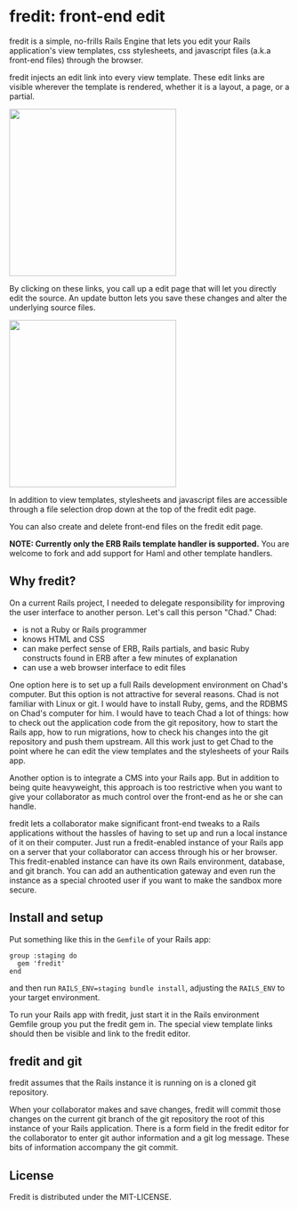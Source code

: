 # fredit: front-end edit

fredit is a simple, no-frills Rails Engine that lets you edit your Rails
application's view templates, css stylesheets, and javascript files
(a.k.a front-end files) through the browser.

fredit injects an edit link into every view template. These edit links
are visible wherever the template is rendered, whether it is a layout,
a page, or a partial. 

<img style="width:300px" src="https://github.com/danchoi/fredit/raw/master/screens/links.png"/>

By clicking on these links, you call up a edit page that will let you
directly edit the source. An update button lets you save these changes
and alter the underlying source files.

<img style="width:300px" src="https://github.com/danchoi/fredit/raw/master/screens/fredit.png"/>

In addition to view templates, stylesheets and javascript files are
accessible through a file selection drop down at the top of the fredit
edit page. 

You can also create and delete front-end files on the fredit edit page.

**NOTE: Currently only the ERB Rails template handler is supported.**
You are welcome to fork and add support for Haml and other template
handlers. 


## Why fredit?

On a current Rails project, I needed to delegate responsibility for
improving the user interface to another person. Let's call this person
"Chad." Chad:

* is not a Ruby or Rails programmer
* knows HTML and CSS
* can make perfect sense of ERB, Rails partials, and basic Ruby
  constructs found in ERB after a few minutes of explanation 
* can use a web browser interface to edit files

One option here is to set up a full Rails development environment on
Chad's computer. But this option is not attractive for several
reasons. Chad is not familiar with Linux or git. I would have to install
Ruby, gems, and the RDBMS on Chad's computer for him. I would have to
teach Chad a lot of things: how to check out the application code from
the git repository, how to start the Rails app, how to run migrations,
how to check his changes into the git repository and push them upstream.
All this work just to get Chad to the point where he can edit the view
templates and the stylesheets of your Rails app.

Another option is to integrate a CMS into your Rails app. But in
addition to being quite heavyweight, this approach is too restrictive when
you want to give your collaborator as much control over the front-end as
he or she can handle.

fredit lets a collaborator make significant front-end tweaks to a Rails
applications without the hassles of having to set up and run a local
instance of it on their computer. Just run a fredit-enabled instance of
your Rails app on a server that your collaborator can access through his
or her browser. This fredit-enabled instance can have its own Rails
environment, database, and git branch. You can add an authentication
gateway and even run the instance as a special chrooted user if you want
to make the sandbox more secure.


## Install and setup

Put something like this in the `Gemfile` of your Rails app:

    group :staging do
      gem 'fredit'
    end

and then run `RAILS_ENV=staging bundle install`, adjusting the
`RAILS_ENV` to your target environment.

To run your Rails app with fredit, just start it in the Rails
environment Gemfile group you put the fredit gem in. The special view
template links should then be visible and link to the fredit editor.


## fredit and git 

fredit assumes that the Rails instance it is running on is a cloned git
repository. 

When your collaborator makes and save changes, fredit will commit those
changes on the current git branch of the git repository the root of this
instance of your Rails application. There is a form field in the fredit
editor for the collaborator to enter git author information and a git
log message. These bits of information accompany the git commit.




## License

Fredit is distributed under the MIT-LICENSE.

